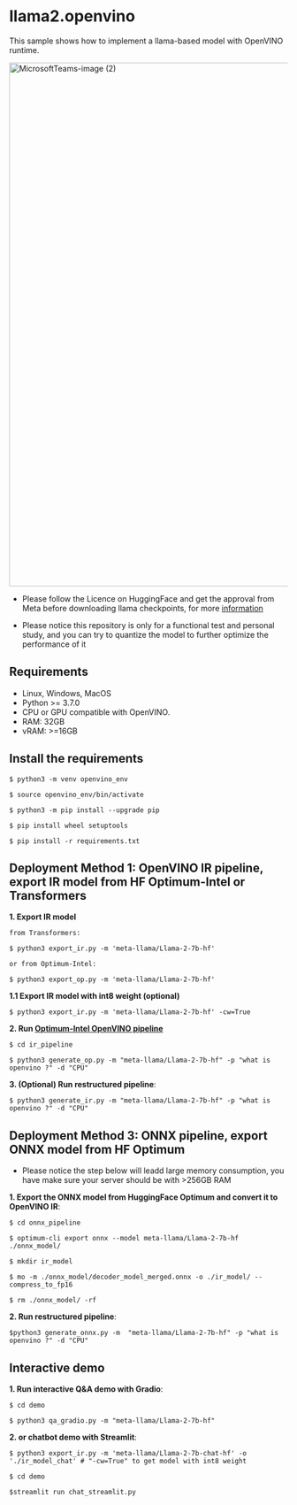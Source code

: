# llama2.openvino
This sample shows how to implement a llama-based model with OpenVINO runtime.

<img width="947" alt="MicrosoftTeams-image (2)" src="https://github.com/OpenVINO-dev-contest/llama2.openvino/assets/91237924/c210507f-1fb2-4c68-a8d9-dae945df07d3">


- Please follow the Licence on HuggingFace and get the approval from Meta before downloading llama checkpoints, for more [information](https://huggingface.co/meta-llama/Llama-2-7b-hf)

- Please notice this repository is only for a functional test and personal study, and you can try to quantize the model to further optimize the performance of it

## Requirements

- Linux, Windows, MacOS
- Python >= 3.7.0
- CPU or GPU compatible with OpenVINO.
- RAM: 32GB
- vRAM: >=16GB

## Install the requirements

    $ python3 -m venv openvino_env

    $ source openvino_env/bin/activate

    $ python3 -m pip install --upgrade pip
    
    $ pip install wheel setuptools
    
    $ pip install -r requirements.txt


## Deployment Method 1: OpenVINO IR pipeline, export IR model from HF Optimum-Intel or Transformers

**1. Export IR model**

    from Transformers:

    $ python3 export_ir.py -m 'meta-llama/Llama-2-7b-hf'

    or from Optimum-Intel:

    $ python3 export_op.py -m 'meta-llama/Llama-2-7b-hf'

**1.1 Export IR model with int8 weight (optional)**

    $ python3 export_ir.py -m 'meta-llama/Llama-2-7b-hf' -cw=True

**2. Run [Optimum-Intel OpenVINO pipeline](https://huggingface.co/docs/optimum/intel/inference)**

    $ cd ir_pipeline

    $ python3 generate_op.py -m "meta-llama/Llama-2-7b-hf" -p "what is openvino ?" -d "CPU"

**3. (Optional) Run restructured pipeline**:

    $ python3 generate_ir.py -m "meta-llama/Llama-2-7b-hf" -p "what is openvino ?" -d "CPU"


## Deployment Method 3: ONNX pipeline, export ONNX model from HF Optimum
- Please notice the step below will leadd large memory consumption, you have make sure your server should be with >256GB RAM

**1. Export the ONNX model from HuggingFace Optimum and convert it to OpenVINO IR**:

    $ cd onnx_pipeline

    $ optimum-cli export onnx --model meta-llama/Llama-2-7b-hf ./onnx_model/

    $ mkdir ir_model

    $ mo -m ./onnx_model/decoder_model_merged.onnx -o ./ir_model/ --compress_to_fp16

    $ rm ./onnx_model/ -rf

**2. Run restructured pipeline**:

    $python3 generate_onnx.py -m  "meta-llama/Llama-2-7b-hf" -p "what is openvino ?" -d "CPU"


## Interactive demo

**1. Run interactive Q&A demo with Gradio**:

    $ cd demo

    $ python3 qa_gradio.py -m "meta-llama/Llama-2-7b-hf" 

**2. or chatbot demo with Streamlit**:

    $ python3 export_ir.py -m 'meta-llama/Llama-2-7b-chat-hf' -o './ir_model_chat' # "-cw=True" to get model with int8 weight

    $ cd demo

    $streamlit run chat_streamlit.py
